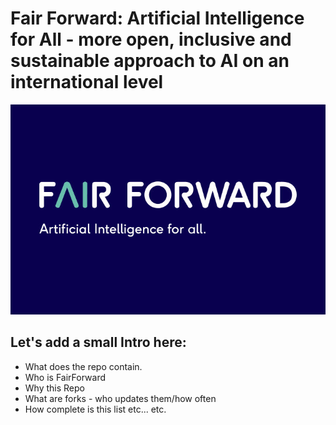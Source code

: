 # Fair Forward: Artificial Intelligence for All - more open, inclusive and sustainable approach to AI on an international level

<img src="https://github.com/Fair-Forward/.github/blob/main/images/fair_forward_logo.jpeg" width="520"/>

## Let's add a small Intro here:
* What does the repo contain.
* Who is FairForward
* Why this Repo
* What are forks - who updates them/how often
* How complete is this list etc... etc.
